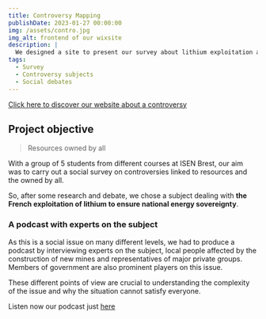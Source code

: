 ```yaml
---
title: Controversy Mapping
publishDate: 2023-01-27 00:00:00
img: /assets/contro.jpg
img_alt: frontend of our wixsite
description: |
  We designed a site to present our survey about lithium exploitation and national sovereignty
tags:
  - Survey
  - Controversy subjects
  - Social debates
---
```


[Click here to discover our website about a controversy](https://thomascatros.wixsite.com/controverse-exploita)


## Project objective



>Resources owned by all

With a group of 5 students from different courses at ISEN Brest, our aim was to carry out a social survey on controversies linked to resources and the owned by all. 

So, after some research and debate, we chose a subject dealing with **the French exploitation of lithium to ensure national energy sovereignty**.

### A podcast with experts on the subject

As this is a social issue on many different levels, we had to produce a podcast by interviewing experts on the subject, local people affected by the construction of new mines and representatives of major private groups. Members of government are also prominent players on this issue.

These different points of view are crucial to understanding the complexity of the issue and why the situation cannot satisfy everyone. 

Listen now our podcast just [here](https://thomascatros.wixsite.com/controverse-exploita/podcast)

